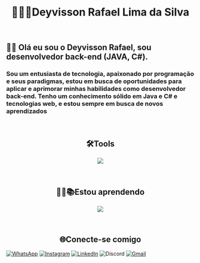 <h1 align=center>👨🏾‍💻Deyvisson Rafael Lima da Silva</h1>
</br>
<h2>👋🏾 Olá eu sou o Deyvisson Rafael, sou desenvolvedor back-end (JAVA, C#).</h2>
   <h3 >Sou um entusiasta de tecnologia, apaixonado por programação e seus paradigmas, estou em busca de oportunidades para aplicar e aprimorar minhas habilidades como desenvolvedor back-end. Tenho um conhecimento sólido em Java e C# e tecnologias web, e estou sempre em busca de novos aprendizados</h3>

<br/>
<h2 align=center>🛠️Tools</h2>
  <p align = center>
  <a href="https://skillicons.dev">    
    <img src="https://skillicons.dev/icons?i=git,github,gitlab,docker,cs,dotnet,java,spring,linux,ubuntu,debian,redhat,mongodb,mysql,vscode,visualstudio&perline=4" />
  </a>
</p>

<br/>

<h2 align = center> ✍🏾📚Estou aprendendo </h2>

<p align=center>
  <a href="https://skillicons.dev">    
    <img src="https://skillicons.dev/icons?i=py,angular" />
  </a>
  
</p>

<br/>

<h2 align=center>🌐Conecte-se comigo</h2>

[![WhatsApp](https://img.shields.io/badge/WhatsApp-25D366?style=for-the-badge&logo=whatsapp&logoColor=white)](https://wa.me/558197501837)
[![Instagram](https://img.shields.io/badge/Instagram-%23E4405F.svg?style=for-the-badge&logo=Instagram&logoColor=white)](https://www.instagram.com/life.script.code/)
[![LinkedIn](https://img.shields.io/badge/linkedin-%230077B5.svg?style=for-the-badge&logo=linkedin&logoColor=white)](https://www.linkedin.com/in/deyvisson-rafael-lima-da-silva/)
![Discord](https://img.shields.io/badge/Discord-%235865F2.svg?style=for-the-badge&logo=discord&logoColor=white)
[![Gmail](https://img.shields.io/badge/Gmail-D14836?style=for-the-badge&logo=gmail&logoColor=white)](mailto:deyvissonrafael018@gmail.com)
